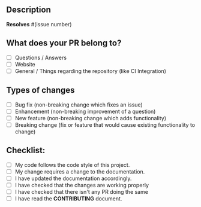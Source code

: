 <!--- Provide a general summary of your changes in the Title above -->

<!--- Add the prefix [FIX: #(issue number)], [FEATURE] or [ENHANCEMENT] to the Title -->

## Description

<!--- Describe your changes in detail -->

**Resolves** #(issue number) <!--- Delete if not a issue fix-->

## What does your PR belong to?

* [ ] Questions / Answers
* [ ] Website
* [ ] General / Things regarding the repository (like CI Integration)

## Types of changes

* [ ] Bug fix (non-breaking change which fixes an issue)
* [ ] Enhancement (non-breaking improvement of a question)
* [ ] New feature (non-breaking change which adds functionality)
* [ ] Breaking change (fix or feature that would cause existing functionality to change)

## Checklist:

<!--- If you're unsure about any of these, don't hesitate to ask. We're here to help! -->

* [ ] My code follows the code style of this project.
* [ ] My change requires a change to the documentation.
* [ ] I have updated the documentation accordingly.
* [ ] I have checked that the changes are working properly
* [ ] I have checked that there isn't any PR doing the same
* [ ] I have read the **CONTRIBUTING** document.
